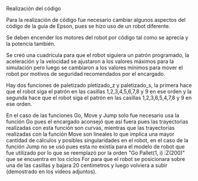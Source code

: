 Realización del código

Para la realización de código fue necesario cambiar algunos aspectos del código de la guía de Epson, pues se hizo uso de un robot diferente.

Se deben encender los motores del robot por código tal como se aprecia y la potencia también.

Se creó una cuadrícula para que el robot siguiera un patrón programado, la aceleración y la velocidad se ajustaron a los valores máximos para la simulación pero luego se cambiaron a los valores mínimos para mover el robot por motivos de seguridad recomendados por el encargado.

Hay dos funciones de paletizado pletizado_z y paletizado_s, la primera hace que el robot siga el patrón en las casillas 1,2,3,4,5,6,7,8 y 9 en ese orden y la segunda hace que el robot siga el patrón en las casillas 1,2,3,6,5,4,7,8 y 9 en ese orden.

En el caso de las funciones Go, Move y Jump solo fue necesario usa la función Go pues el encargado aconsejó que así fuera pues las trayectorias realizadas con esta función son curvas, mientras que las trayectorias realizadas con la función Move son lineales lo que implica una mayor cantidad de cálculos y posibles singularidades en el robot, en el caso de la función Jump no se usó pues esta no existía para el modelo de robot que fue utilizado por lo que se reemplazó por la orden "Go Pallet(1, i) :Z(200)" que se encuentra en los ciclos For para que el robot se posicionara sobre una de las casillas y bajara 20 centímetros y luego volviera a subir (demostrado en los videos adjuntos). 
